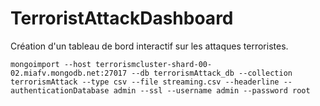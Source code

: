 # TerroristAttackDashboard
Création d'un tableau de bord interactif sur les attaques terroristes. 

```
mongoimport --host terrorismcluster-shard-00-02.miafv.mongodb.net:27017 --db terrorismAttack_db --collection terrorismAttack --type csv --file streaming.csv --headerline --authenticationDatabase admin --ssl --username admin --password root 
```
